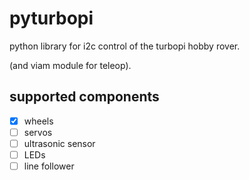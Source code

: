 # pyturbopi

python library for i2c control of the turbopi hobby rover.

(and viam module for teleop).

## supported components

- [x] wheels
- [ ] servos
- [ ] ultrasonic sensor
- [ ] LEDs
- [ ] line follower
